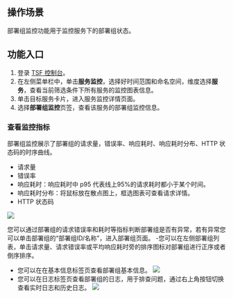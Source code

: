## 操作场景

部署组监控功能用于监控服务下的部署组状态。

## 功能入口

1. 登录 [TSF 控制台](https://console.cloud.tencent.com/tsf/index)。
2. 在左侧菜单栏中，单击**服务监控**，选择好时间范围和命名空间，维度选择**服务**，查看当前筛选条件下所有服务的监控图表信息。
3. 单击目标服务卡片，进入服务监控详情页面。
4. 选择**部署组监控**页签，查看该服务的部署组监控信息。

### 查看监控指标

部署组监控展示了部署组的请求量，错误率、响应耗时、响应耗时分布、HTTP 状态码的时序曲线。
- 请求量
- 错误率
- 响应耗时：响应耗时中 p95 代表线上95%的请求耗时都小于某个时间。
- 响应耗时分布：将鼠标放在散点图上，框选图表可查看请求详情。
- HTTP 状态码

![](https://qcloudimg.tencent-cloud.cn/raw/98631546c55ab10452b84fd05da68f51.png)

您可以通过部署组的请求错误率和耗时等指标判断部署组是否有异常，若有异常您可以单击部署组的“部署组ID/名称”，进入部署组页面。
-您可以在左侧部署组列表，单击请求量、请求错误率或平均响应耗时旁的排序图标对部署组进行正序或者倒序排序。
- 您可以在在基本信息标签页查看部署组基本信息。
![](https://qcloudimg.tencent-cloud.cn/raw/662a8c2d38f68b29c106586f28b3228e.png)
- 您可以在日志标签页查看部署组的日志，用于排查问题，通过右上角按钮切换查看实时日志和历史日志。
![](https://qcloudimg.tencent-cloud.cn/raw/18a9413383dc13da284697f714ac6dad.png)

